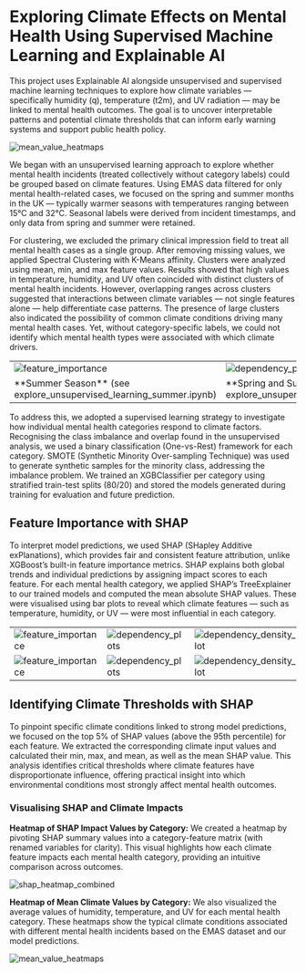 # Exploring Climate Effects on Mental Health Using Supervised Machine Learning and Explainable AI
This project uses Explainable AI alongside unsupervised and supervised machine learning techniques to explore how climate variables — specifically humidity (q), temperature (t2m), and UV radiation — may be linked to mental health outcomes. The goal is to uncover interpretable patterns and potential climate thresholds that can inform early warning systems and support public health policy.

![mean_value_heatmaps](https://github.com/user-attachments/assets/fac259ba-8c1e-4fdd-b268-ea404f703477)

We began with an unsupervised learning approach to explore whether mental health incidents (treated collectively without category labels) could be grouped based on climate features. Using EMAS data filtered for only mental health-related cases, we focused on the spring and summer months in the UK — typically warmer seasons with temperatures ranging between 15°C and 32°C. Seasonal labels were derived from incident timestamps, and only data from spring and summer were retained. 

For clustering, we excluded the primary clinical impression field to treat all mental health cases as a single group. After removing missing values, we applied Spectral Clustering with K-Means affinity. Clusters were analyzed using mean, min, and max feature values. Results showed that high values in temperature, humidity, and UV often coincided with distinct clusters of mental health incidents. However, overlapping ranges across clusters suggested that interactions between climate variables — not single features alone — help differentiate case patterns. The presence of large clusters also indicated the possibility of common climate conditions driving many mental health cases. Yet, without category-specific labels, we could not identify which mental health types were associated with which climate drivers.

<table>
  <tr>
    <td><img src="https://github.com/user-attachments/assets/b888cdec-c6ce-4025-93f6-259d50b40c35" alt="feature_importance"></td>
    <td><img src="https://github.com/user-attachments/assets/b45b4f6f-745d-4f51-aadf-0ed12806dc3f" alt="dependency_plots"></td>
  </tr>
  <tr>
    <td>**Summer Season** (see explore_unsupervised_learning_summer.ipynb) </td>
    <td>**Spring and Summer Seasons** (see explore_unsupervised_learning_spring_summer.ipynb) </td>
  </tr>
</table>


To address this, we adopted a supervised learning strategy to investigate how individual mental health categories respond to climate factors. Recognising the class imbalance and overlap found in the unsupervised analysis, we used a binary classification (One-vs-Rest) framework for each category. SMOTE (Synthetic Minority Over-sampling Technique) was used to generate synthetic samples for the minority class, addressing the imbalance problem. We trained an XGBClassifier per category using stratified train-test splits (80/20) and stored the models generated during training for evaluation and future prediction.

## Feature Importance with SHAP
To interpret model predictions, we used SHAP (SHapley Additive exPlanations), which provides fair and consistent feature attribution, unlike XGBoost’s built-in feature importance metrics. SHAP explains both global trends and individual predictions by assigning impact scores to each feature. For each mental health category, we applied SHAP’s TreeExplainer to our trained models and computed the mean absolute SHAP values. These were visualised using bar plots to reveal which climate features — such as temperature, humidity, or UV — were most influential in each category.

<table>
  <tr>
    <td><img src="https://github.com/user-attachments/assets/8a304519-5ced-4d6a-82fc-e76a1f7544da" alt="feature_importance"></td>
    <td><img src="https://github.com/user-attachments/assets/8db2bcdf-a4b8-4907-a2ee-f2826e5636b7" alt="dependency_plots"></td>
    <td><img src="https://github.com/user-attachments/assets/9f511cac-a2d8-4fb4-9fb4-f74f907eb4c9" alt="dependency_density_plot"></td>
  </tr>
  <tr>
    <td><img src="https://github.com/user-attachments/assets/6dfd7e80-cf91-4865-a777-a3f9d74cfdf8" alt="feature_importance"></td>
    <td><img src="https://github.com/user-attachments/assets/a854e8b7-ab58-42bc-85f9-630f31a28075" alt="dependency_plots"></td>
    <td><img src="https://github.com/user-attachments/assets/57f49bbb-567c-484b-ae75-506f93875a17" alt="dependency_density_plot"></td>
  </tr>
</table>

## Identifying Climate Thresholds with SHAP
To pinpoint specific climate conditions linked to strong model predictions, we focused on the top 5% of SHAP values (above the 95th percentile) for each feature. We extracted the corresponding climate input values and calculated their min, max, and mean, as well as the mean SHAP value. This analysis identifies critical thresholds where climate features have disproportionate influence, offering practical insight into which environmental conditions most strongly affect mental health outcomes.

### Visualising SHAP and Climate Impacts
**Heatmap of SHAP Impact Values by Category:** We created a heatmap by pivoting SHAP summary values into a category-feature matrix (with renamed variables for clarity). This visual highlights how each climate feature impacts each mental health category, providing an intuitive comparison across outcomes.

![shap_heatmap_combined](https://github.com/user-attachments/assets/0eeb2c41-f50f-4767-be84-7f161061ed81)

**Heatmap of Mean Climate Values by Category:** We also visualized the average values of humidity, temperature, and UV for each mental health category. These heatmaps show the typical climate conditions associated with different mental health incidents based on the EMAS dataset and our model predictions.

![mean_value_heatmaps](https://github.com/user-attachments/assets/9c270d1e-df8b-47d8-a1cf-8f8722da90cd)

